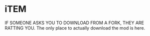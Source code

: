 # iTEM
IF SOMEONE ASKS YOU TO DOWNLOAD FROM A FORK, THEY ARE RATTING YOU. The only place to actually download the mod is here.
